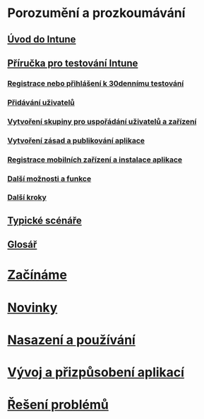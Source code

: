 # Porozumění a prozkoumávání
## [Úvod do Intune](introduction-to-microsoft-intune.md)
## [Příručka pro testování Intune](get-started-with-a-30-day-trial-of-microsoft-intune.md)
### [Registrace nebo přihlášení k 30dennímu testování](get-started-with-a-30-day-trial-of-microsoft-intune-step-1.md)
### [Přidávání uživatelů](get-started-with-a-30-day-trial-of-microsoft-intune-step-2.md)
### [Vytvoření skupiny pro uspořádání uživatelů a zařízení](get-started-with-a-30-day-trial-of-microsoft-intune-step-3.md)
### [Vytvoření zásad a publikování aplikace](get-started-with-a-30-day-trial-of-microsoft-intune-step-4.md)
### [Registrace mobilních zařízení a instalace aplikace](get-started-with-a-30-day-trial-of-microsoft-intune-step-5.md)
### [Další možnosti a funkce](get-started-with-a-30-day-trial-of-microsoft-intune-step-6.md)
### [Další kroky](get-started-with-a-30-day-trial-of-microsoft-intune-step-7.md)
## [Typické scénáře](common-ways-to-use-intune.md)
## [Glosář](intune-glossary.md)

# [Začínáme](/intune/get-started/get-started)
# [Novinky](/intune/whats-new/whats-new-in-microsoft-intune)
<!-- # [Plan and Design](/intune/plan-design/ways-to-do-enterprise-mobility) -->
# [Nasazení a používání](/intune/deploy-use/overview-of-device-and-app-lifecycles-in-microsoft-intune)
# [Vývoj a přizpůsobení aplikací](/intune/develop/intune-app-sdk)
# [Řešení problémů](/intune/troubleshoot/general-troubleshooting-tips-for-microsoft-intune)


<!--HONumber=Nov16_HO4-->


